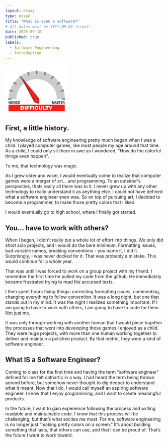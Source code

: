 ```yaml
---
layout: essay
type: essay
title: "What is even a software?"
# All dates must be YYYY-MM-DD format!
date: 2025-09-10
published: true
labels:
  - Software Engineering
  - Introduction
---
```


<img width="200px" class="rounded float-start pe-4" src="../img/difficulty/degree_difficulty.jpg">

## First, a little history.
My knowledge of software engineering pretty much began when I was a child. I played computer games, like most people my age around that time. As a child, I could only sit there in awe as I wondered, "How do the colorful things even happen". 

To me, that technology was magic. 

As I grew older and wiser, I would eventually come to realize that computer games were a merger of art... and programming. To an outsider's perspective, thats really all there was to it. I never grew up with any other technology to really understand it as anything else. I could not have defined what a software engineer even was. So on top of pursuing art, I decided to become a programmer, to make those pretty colors that I liked.

I would eventually go to high school, where I finally got started.

## You... have to work with others?

When I began, I didn't really put a whole lot of effort into things. We only did short solo projects, and I would do the bare minimum. Formatting issues, bad variable names, breaking conventions - you name it, I did it. Surprisngly, I was never docked for it. That was probably a mistake. This would continue for a whole year.

That was until I was forced to work on a group project with my friend. I remember the first time he pulled my code from the github. He immediately became frustrated trying to read the accursed texts.

I then spent hours fixing things: correcting formatting issues, commenting, changing everything to follow convention. It was a long night, but one that stands out in my mind. It was the night I realized something important. If I am going to have to work with others, I am going to have to code for them. Not just me.

It was only through working with another human that I would piece together the processes that went into developing those games I enjoyed as a child. They were huge projects, with more than one human working together to deliver and maintain a polished product. By that metric, they were a kind of software engineer.

## What IS a Software Engineer?

Coming to class for the first time and having the term "software engineer" defined for me felt cathartic in a way. I had heard the term being thrown around before, but somehow never thought to dig deeper to understand what it meant. Now that I do, I would call myself an aspiring software engineer. I know that I enjoy programming, and I want to create meaningful products.

In the future, I want to gain experience following the process and writing readable and maintainable code. I know that this process will be challenging, but that’s what excites me most. For me, software engineering is no longer just “making pretty colors on a screen.” It’s about building something that lasts, that others can use, and that I can be proud of. That’s the future I want to work toward.

